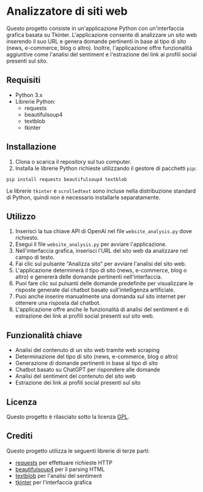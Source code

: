 # Analizzatore di siti web

Questo progetto consiste in un'applicazione Python con un'interfaccia grafica basata su Tkinter. L'applicazione consente di analizzare un sito web inserendo il suo URL e genera domande pertinenti in base al tipo di sito (news, e-commerce, blog o altro). Inoltre, l'applicazione offre funzionalità aggiuntive come l'analisi del sentiment e l'estrazione dei link ai profili social presenti sul sito.

## Requisiti

- Python 3.x
- Librerie Python:
  - requests
  - beautifulsoup4
  - textblob
  - tkinter

## Installazione

1. Clona o scarica il repository sul tuo computer.
2. Installa le librerie Python richieste utilizzando il gestore di pacchetti `pip`:

```
pip install requests beautifulsoup4 textblob
```

Le librerie `tkinter` e `scrolledtext` sono incluse nella distribuzione standard di Python, quindi non è necessario installarle separatamente.

## Utilizzo

1. Inserisci la tua chiave API di OpenAI nel file `website_analysis.py` dove richiesto.
2. Esegui il file `website_analysis.py` per avviare l'applicazione.
3. Nell'interfaccia grafica, inserisci l'URL del sito web da analizzare nel campo di testo.
4. Fai clic sul pulsante "Analizza sito" per avviare l'analisi del sito web.
5. L'applicazione determinerà il tipo di sito (news, e-commerce, blog o altro) e genererà delle domande pertinenti nell'interfaccia.
6. Puoi fare clic sui pulsanti delle domande predefinite per visualizzare le risposte generate dal chatbot basato sull'intelligenza artificiale.
7. Puoi anche inserire manualmente una domanda sul sito internet per ottenere una risposta dal chatbot.
8. L'applicazione offre anche le funzionalità di analisi del sentiment e di estrazione dei link ai profili social presenti sul sito web.

## Funzionalità chiave

- Analisi del contenuto di un sito web tramite web scraping
- Determinazione del tipo di sito (news, e-commerce, blog o altro)
- Generazione di domande pertinenti in base al tipo di sito
- Chatbot basato su ChatGPT per rispondere alle domande
- Analisi del sentiment del contenuto del sito web
- Estrazione dei link ai profili social presenti sul sito

## Licenza

Questo progetto è rilasciato sotto la licenza [GPL](https://www.gnu.org/licenses/gpl-3.0.html).

## Crediti

Questo progetto utilizza le seguenti librerie di terze parti:

- [requests](https://requests.readthedocs.io/en/latest/) per effettuare richieste HTTP
- [beautifulsoup4](https://www.crummy.com/software/BeautifulSoup/bs4/doc/) per il parsing HTML
- [textblob](https://textblob.readthedocs.io/en/dev/) per l'analisi del sentiment
- [tkinter](https://docs.python.org/3/library/tk.html) per l'interfaccia grafica
